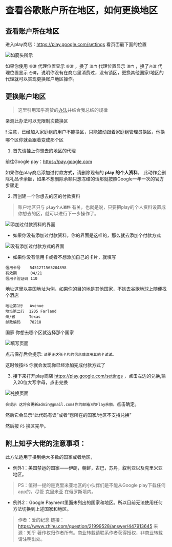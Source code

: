 # 查看谷歌账户所在地区，如何更换地区

## 查看账户所在地区

进入play商店：https://play.google.com/settings 看页面最下面的位置

![如箭头所示](https://s2.ax1x.com/2019/12/06/QY3FWF.jpg) 

如果你使用 `香港` 代理位置显示 `香港` ，换了 `澳门` 代理位置显示 `澳门` ，换了`台湾` 代理位置显示 `台湾`，说明你没有在商店里消费过，没有锁区，更换其他国家/地区的代理就可以实现更换账户地区操作。


## 更换账户地区

> 这里引用知乎高赞的<a href="https://www.zhihu.com/question/21999528" target="_blank">办法</a>并结合我总结的规律

亲测此办法可以无限制次数换区

❗ 注意，已经加入家庭组的用户不能换区，只能被动跟着家庭组管理员换区，他换哪个区你就会跟着变成那个区

1. 首先请挂上你想去的地区的代理

前往Google pay：https://pay.google.com

如果你在play商店添加过付款方式，请删除现有的 **play 的个人资料**， 此动作会删除礼品卡余额，如果不想删除余额只想冻结的话那就按照Google一年一次的官方步骤走

2. 再创建一个你想去的区的付款资料
> 账户地区只与 **`play个人资料`** 有关，也就是说，只要把play的个人资料设置成你想去的区，就可以进行下一步操作了。

![添加过付款资料的界面](https://s2.ax1x.com/2019/12/06/QYlHgJ.jpg) 

- 如果你没有添加过付款资料，你的界面是这样的，那么就去添加个付款方式

![没有添加过付款方式的界面]( https://s2.ax1x.com/2019/10/20/KMew4J.png) 

- 如果你没有信用卡或者不想添加自己的卡片，就填写 

```
信用卡号    5451271565204898
有效期      04/21
信用卡验证码 110 
```
地址这里以美国地址为例，如果你的目的地是其他国家，不妨去谷歌地球上随便找个酒店

```
地址第1行   Avenue
地址第二行  1205 Farland
州/省      Texas
邮政编码	78218
```

国家 你想去哪个区就选择那个国家

![填写页面](https://s2.ax1x.com/2019/10/20/KMnHAS.png)

点击保存后会提示: `请更正这张卡片的信息或改用其他卡试试。`

这时候按`F5` 你就会发现你已经添加完成付款方式了

3. 接下来打开play商店 https://play.google.com/settings ，点击左边的兑换,输入20位大写字母，点击兑换 

![兑换页面](https://s2.ax1x.com/2019/10/20/KMlCrR.jpg)

`会提示 这将会更新admin@gmail.com(你的邮箱)的Play余额。`点击确定。

然后它会显示“此代码有误”或者“您所在的国家/地区不支持兑换”

然后按 `F5` 换区完毕。

## 附上知乎大佬的注意事项：

此方法适用于换到绝大多数的国家或者地区，

- 例外1：美国禁运的国家——伊朗，朝鲜，古巴，苏丹，叙利亚以及克里米亚地区。        

> PS：值得一提的是克里米亚地区的小伙伴们是不能从Google play下载任何app的，尽管 克里米亚 在俄罗斯境内。

- 例外2：Google Payment里面未列出的国家和地区。所以目前无法使用任何方法切换到上述国家和地区。

> 作者：爱的纪念
> 链接：https://www.zhihu.com/question/21999528/answer/447913645
> 来源：知乎
> 著作权归作者所有。商业转载请联系作者获得授权，非商业转载请注明出处。
